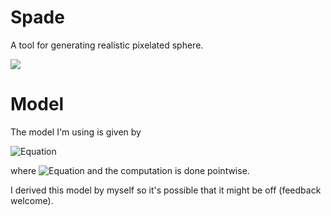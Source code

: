 # Spade
A tool for generating realistic pixelated sphere.

![](demo.gif)

# Model

The model I'm using is given by

![Equation](https://latex.codecogs.com/gif.latex?f(P,D,A)=P\left(\frac{A(1-D)}{D&plus;A(1-D)}A&plus;D\right))

where ![Equation](https://latex.codecogs.com/gif.latex?P=\text{sphere&space;color},\&space;D=\text{direct&space;light},\&space;A=\text{ambient&space;light}&space;\in&space;[0,1]) and the computation is done pointwise.

I derived this model by myself so it's possible that it might be off (feedback welcome). 
